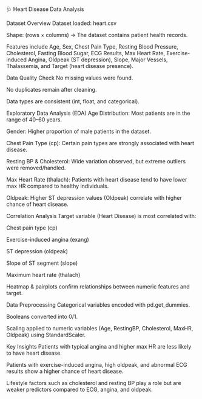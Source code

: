 🩺 Heart Disease Data Analysis

Dataset Overview
Dataset loaded: heart.csv

Shape: (rows × columns) → The dataset contains patient health records.

Features include Age, Sex, Chest Pain Type, Resting Blood Pressure, Cholesterol, Fasting Blood Sugar, ECG Results, Max Heart Rate, Exercise-induced Angina, Oldpeak (ST depression), Slope, Major Vessels, Thalassemia, and Target (heart disease presence).

Data Quality Check
No missing values were found.

No duplicates remain after cleaning.

Data types are consistent (int, float, and categorical).

Exploratory Data Analysis (EDA)
Age Distribution: Most patients are in the range of 40–60 years.

Gender: Higher proportion of male patients in the dataset.

Chest Pain Type (cp): Certain pain types are strongly associated with heart disease.

Resting BP & Cholesterol: Wide variation observed, but extreme outliers were removed/handled.

Max Heart Rate (thalach): Patients with heart disease tend to have lower max HR compared to healthy individuals.

Oldpeak: Higher ST depression values (Oldpeak) correlate with higher chance of heart disease.

Correlation Analysis
Target variable (Heart Disease) is most correlated with:

Chest pain type (cp)

Exercise-induced angina (exang)

ST depression (oldpeak)

Slope of ST segment (slope)

Maximum heart rate (thalach)

Heatmap & pairplots confirm relationships between numeric features and target.

Data Preprocessing
Categorical variables encoded with pd.get_dummies.

Booleans converted into 0/1.

Scaling applied to numeric variables (Age, RestingBP, Cholesterol, MaxHR, Oldpeak) using StandardScaler.

Key Insights
Patients with typical angina and higher max HR are less likely to have heart disease.

Patients with exercise-induced angina, high oldpeak, and abnormal ECG results show a higher chance of heart disease.

Lifestyle factors such as cholesterol and resting BP play a role but are weaker predictors compared to ECG, angina, and oldpeak.
